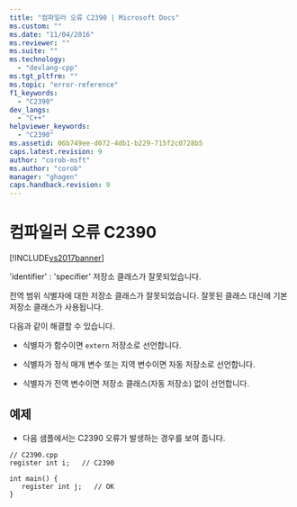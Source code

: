 ```yaml
---
title: "컴파일러 오류 C2390 | Microsoft Docs"
ms.custom: ""
ms.date: "11/04/2016"
ms.reviewer: ""
ms.suite: ""
ms.technology: 
  - "devlang-cpp"
ms.tgt_pltfrm: ""
ms.topic: "error-reference"
f1_keywords: 
  - "C2390"
dev_langs: 
  - "C++"
helpviewer_keywords: 
  - "C2390"
ms.assetid: 06b749ee-d072-4db1-b229-715f2c0728b5
caps.latest.revision: 9
author: "corob-msft"
ms.author: "corob"
manager: "ghogen"
caps.handback.revision: 9
---
```

# 컴파일러 오류 C2390
[!INCLUDE[vs2017banner](../../assembler/inline/includes/vs2017banner.md)]

'identifier' : 'specifier' 저장소 클래스가 잘못되었습니다.  
  
 전역 범위 식별자에 대한 저장소 클래스가 잘못되었습니다.  잘못된 클래스 대신에 기본 저장소 클래스가 사용됩니다.  
  
 다음과 같이 해결할 수 있습니다.  
  
-   식별자가 함수이면 `extern` 저장소로 선언합니다.  
  
-   식별자가 정식 매개 변수 또는 지역 변수이면 자동 저장소로 선언합니다.  
  
-   식별자가 전역 변수이면 저장소 클래스\(자동 저장소\) 없이 선언합니다.  
  
## 예제  
  
-   다음 샘플에서는 C2390 오류가 발생하는 경우를 보여 줍니다.  
  
```  
// C2390.cpp  
register int i;   // C2390  
  
int main() {  
   register int j;   // OK  
}  
```